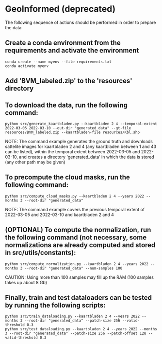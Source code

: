 # GeoInformed (deprecated)

The following sequence of actions should be performed in order to prepare the data

## Create a conda environment from the requirements and activate the environment

    conda create --name myenv --file requirements.txt
    conda activate myenv

## Add 'BVM_labeled.zip' to the 'resources' directory

## To download the data, run the following command:

    python src/generate_kaartbladen.py --kaartbladen 2 4 --temporal-extent 2022-03-05 2022-03-10 --out-dir "generated_data" --gt-file resources/BVM_labeled.zip --kaartbladen-file resources/Kbl.shp

NOTE: The command example generates the ground truth and downloads sattelite images for kaartbladen 2 and 4 (any kaartbladen between 1 and 43 can be listed), within the temporal extent between 2022-03-05 and 2022-03-10, and creates a directory 'generated_data' in which the data is stored (any other path may be given)

## To precompute the cloud masks, run the following command:

    python src/compute_cloud_masks.py --kaartbladen 2 4 --years 2022 --months 3 --root-dir "generated_data"

NOTE: The command example covers the previous temporal extent of 2022-03-05 and 2022-03-10 and kaartbladen 2 and 4

## (OPTIONAL) To compute the normalization, run the following command (not necessary, some normalizations are already computed and stored in src/utils/constants):

    python src/compute_normalization.py --kaartbladen 2 4 --years 2022 --months 3 --root-dir "generated_data" --num-samples 100

CAUTION: Using more than 100 samples may fill up the RAM (100 samples takes up about 8 Gb)

## Finally, train and test dataloaders can be tested by running the following scripts:

    python src/train_dataloading.py --kaartbladen 2 4 --years 2022 --months 3 --root-dir "generated_data" --patch-size 256 --valid-threshold 0.3
    python src/test_dataloading.py --kaartbladen 2 4 --years 2022 --months 3 --root-dir "generated_data" --patch-size 256 --patch-offset 128 --valid-threshold 0.3
